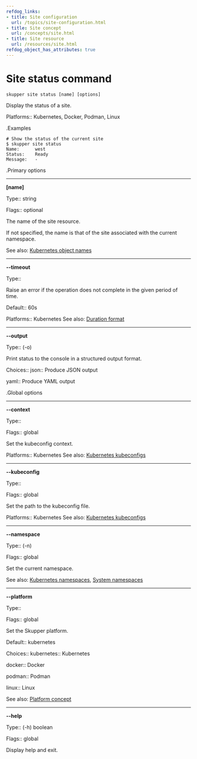 ```yaml
---
refdog_links:
- title: Site configuration
  url: /topics/site-configuration.html
- title: Site concept
  url: /concepts/site.html
- title: Site resource
  url: /resources/site.html
refdog_object_has_attributes: true
---
```


# Site status command

```shell
skupper site status [name] [options]
```

Display the status of a site.

Platforms:: Kubernetes, Docker, Podman, Linux


.Examples

```console
# Show the status of the current site
$ skupper site status
Name:      west
Status:    Ready
Message:   -
```

.Primary options

---
**[name]**

Type:: string

Flags:: optional


The name of the site resource.

If not specified, the name is that of the site
associated with the current namespace.

See also: [Kubernetes object names](https://kubernetes.io/docs/concepts/overview/working-with-objects/names/)

---
**--timeout**

Type:: <duration>


Raise an error if the operation does not complete in the given
period of time.

Default:: 60s

Platforms:: Kubernetes
See also: [Duration format](https://pkg.go.dev/time#ParseDuration)

---
**--output**

Type:: (-o) <format>


Print status to the console in a structured output format.

Choices:: json:: Produce JSON output

yaml:: Produce YAML output


.Global options

---
**--context**

Type:: <name>

Flags:: global


Set the kubeconfig context.

Platforms:: Kubernetes
See also: [Kubernetes kubeconfigs](https://kubernetes.io/docs/concepts/configuration/organize-cluster-access-kubeconfig/)

---
**--kubeconfig**

Type:: <file>

Flags:: global


Set the path to the kubeconfig file.

Platforms:: Kubernetes
See also: [Kubernetes kubeconfigs](https://kubernetes.io/docs/concepts/configuration/organize-cluster-access-kubeconfig/)

---
**--namespace**

Type:: (-n) <name>

Flags:: global


Set the current namespace.

See also: [Kubernetes namespaces](https://kubernetes.io/docs/concepts/overview/working-with-objects/namespaces/), [System namespaces]({{site_prefix}}/topics/system-namespaces.html)

---
**--platform**

Type:: <platform>

Flags:: global


Set the Skupper platform.

<!-- You can also use the `SKUPPER_PLATFORM` environment variable. -->

Default:: kubernetes

Choices:: kubernetes:: Kubernetes

docker:: Docker

podman:: Podman

linux:: Linux

See also: [Platform concept]({{site_prefix}}/concepts/platform.html)

---
**--help**

Type:: (-h) boolean

Flags:: global


Display help and exit.


